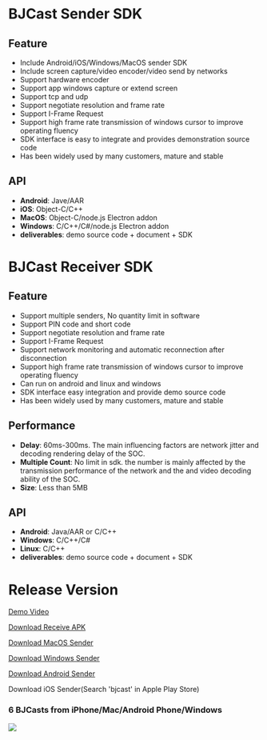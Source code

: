 # BJCast Sender SDK

## Feature

* Include Android/iOS/Windows/MacOS sender SDK      
* Include screen capture/video encoder/video send by networks        
* Support hardware encoder
* Support app windows capture or extend screen        
* Support tcp and udp
* Support negotiate resolution and frame rate                           
* Support I-Frame Request    
* Support high frame rate transmission of windows cursor to improve operating fluency         
* SDK interface is easy to integrate and provides demonstration source code                              
* Has been widely used by many customers, mature and stable                                   

## API

* **Android**: Jave/AAR    
* **iOS**: Object-C/C++
* **MacOS**: Object-C/node.js Electron addon
* **Windows**: C/C++/C#/node.js Electron addon     
* **deliverables**: demo source code + document + SDK       

# BJCast Receiver SDK    

## Feature  

* Support multiple senders, No quantity limit in software     
* Support PIN code and short code
* Support negotiate resolution and frame rate  
* Support I-Frame Request
* Support network monitoring and automatic reconnection after disconnection
* Support high frame rate transmission of windows cursor to improve operating fluency
* Can run on android and linux and windows
* SDK interface easy integration and provide demo source code
* Has been widely used by many customers, mature and stable  

## Performance

* **Delay**: 60ms-300ms. The main influencing factors are network jitter and decoding rendering delay of the SOC.
* **Multiple Count**: No limit in sdk. the number  is mainly affected by the transmission performance of the network and the and video decoding ability of the SOC.
* **Size**: Less than 5MB

## API

* **Android**: Java/AAR or C/C++
* **Windows**: C/C++/C#
* **Linux**: C/C++
* **deliverables**: demo source code + document + SDK

# Release Version

[Demo Video](https://youtu.be/Un5bajkEqag)

[Download Receive APK](https://github.com/WirelessPresentation/WirelessDisplay/releases/download/latest/BJCastTV.apk)

[Download MacOS Sender](https://github.com/WirelessPresentation/WirelessDisplay-SDK/releases/download/send/BJCast-2.0.24.dmg)

[Download Windows Sender](https://github.com/WirelessPresentation/WirelessDisplay-SDK/releases/download/send/BJCast_setup_2.1.19.exe)

[Download Android Sender](https://github.com/WirelessPresentation/WirelessDisplay-SDK/releases/download/send/BJCast-v2.2.2.apk)

Download iOS Sender(Search 'bjcast' in Apple Play Store)

### 6 BJCasts from iPhone/Mac/Android Phone/Windows
![](https://github.com/WirelessPresentation/WirelessDisplay-SDK/blob/main/zimg/bjcast-6.jpg)
